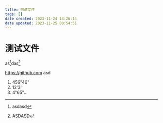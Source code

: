 ```yaml
---
title: 测试文件
tags: []
date created: 2023-11-24 14:26:14
date updated: 2023-11-25 00:54:51
---
```


# 测试文件

as[^1]das[^2]

https://github.com asd

1. 456"46"
2. 12'3'
3. 4"65"…

[^1]: asdasd
[^2]: ASDASD
